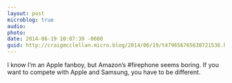 ```yaml
---
layout: post
microblog: true
audio: 
photo: 
date: 2014-06-19 10:07:39 -0600
guid: http://craigmcclellan.micro.blog/2014/06/19/t479656765638721536.html
---
```

I know I’m an Apple fanboy, but Amazon’s #firephone seems boring. If you want to compete with Apple and Samsung, you have to be different.
